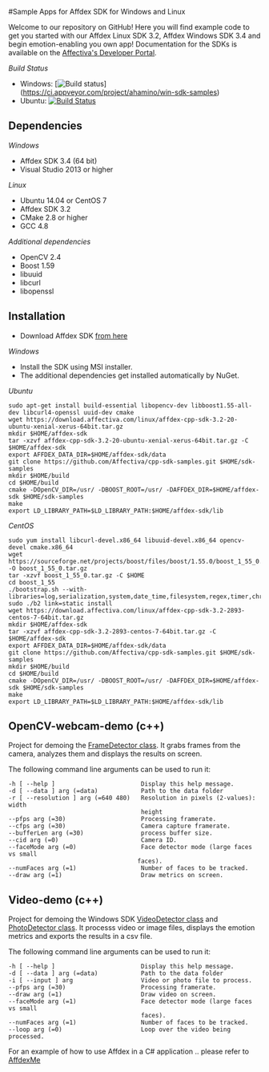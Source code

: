 #Sample Apps for Affdex SDK for Windows and Linux

Welcome to our repository on GitHub! Here you will find example code to get you started with our Affdex Linux SDK 3.2, Affdex Windows SDK 3.4 and begin emotion-enabling you own app! Documentation for the SDKs is available on the <a href=http://developer.affectiva.com/>Affectiva's Developer Portal</a>.

*Build Status*
- Windows: [![Build status](https://ci.appveyor.com/api/projects/status/pn2y9h8a3nnkiw41?svg=true)]
(https://ci.appveyor.com/project/ahamino/win-sdk-samples)
- Ubuntu: [![Build Status](https://travis-ci.org/Affectiva/cpp-sdk-samples.svg?branch=master)](https://travis-ci.org/Affectiva/cpp-sdk-samples)

Dependencies
------------

*Windows*
- Affdex SDK 3.4 (64 bit)
- Visual Studio 2013 or higher

*Linux*
- Ubuntu 14.04 or CentOS 7
- Affdex SDK 3.2
- CMake 2.8 or higher
- GCC 4.8

*Additional dependencies*

- OpenCV 2.4
- Boost 1.59
- libuuid
- libcurl
- libopenssl

Installation
------------

- Download Affdex SDK [from here](http://developer.affectiva.com/downloads)

*Windows*
- Install the SDK using MSI installer.
- The additional dependencies get installed automatically by NuGet.

*Ubuntu*

```bashrc
sudo apt-get install build-essential libopencv-dev libboost1.55-all-dev libcurl4-openssl uuid-dev cmake
wget https://download.affectiva.com/linux/affdex-cpp-sdk-3.2-20-ubuntu-xenial-xerus-64bit.tar.gz
mkdir $HOME/affdex-sdk
tar -xzvf affdex-cpp-sdk-3.2-20-ubuntu-xenial-xerus-64bit.tar.gz -C $HOME/affdex-sdk
export AFFDEX_DATA_DIR=$HOME/affdex-sdk/data
git clone https://github.com/Affectiva/cpp-sdk-samples.git $HOME/sdk-samples
mkdir $HOME/build
cd $HOME/build
cmake -DOpenCV_DIR=/usr/ -DBOOST_ROOT=/usr/ -DAFFDEX_DIR=$HOME/affdex-sdk $HOME/sdk-samples
make
export LD_LIBRARY_PATH=$LD_LIBRARY_PATH:$HOME/affdex-sdk/lib
```

*CentOS*

```bashrc
sudo yum install libcurl-devel.x86_64 libuuid-devel.x86_64 opencv-devel cmake.x86_64
wget https://sourceforge.net/projects/boost/files/boost/1.55.0/boost_1_55_0.tar.gz/download -O boost_1_55_0.tar.gz
tar -xzvf boost_1_55_0.tar.gz -C $HOME
cd boost_1_55
./bootstrap.sh --with-libraries=log,serialization,system,date_time,filesystem,regex,timer,chrono,thread,program_options
sudo ./b2 link=static install
wget https://download.affectiva.com/linux/affdex-cpp-sdk-3.2-2893-centos-7-64bit.tar.gz
mkdir $HOME/affdex-sdk
tar -xzvf affdex-cpp-sdk-3.2-2893-centos-7-64bit.tar.gz -C $HOME/affdex-sdk
export AFFDEX_DATA_DIR=$HOME/affdex-sdk/data
git clone https://github.com/Affectiva/cpp-sdk-samples.git $HOME/sdk-samples
mkdir $HOME/build
cd $HOME/build
cmake -DOpenCV_DIR=/usr/ -DBOOST_ROOT=/usr/ -DAFFDEX_DIR=$HOME/affdex-sdk $HOME/sdk-samples
make
export LD_LIBRARY_PATH=$LD_LIBRARY_PATH:$HOME/affdex-sdk/lib
```

OpenCV-webcam-demo (c++)
------------------

Project for demoing the [FrameDetector class](http://developer.affectiva.com/v3_2/cpp/analyze-frames/). It grabs frames from the camera, analyzes them and displays the results on screen.

The following command line arguments can be used to run it:

    -h [ --help ]                        Display this help message.
    -d [ --data ] arg (=data)            Path to the data folder
    -r [ --resolution ] arg (=640 480)   Resolution in pixels (2-values): width
                                         height
    --pfps arg (=30)                     Processing framerate.
    --cfps arg (=30)                     Camera capture framerate.
    --bufferLen arg (=30)                process buffer size.
    --cid arg (=0)                       Camera ID.
    --faceMode arg (=0)                  Face detector mode (large faces vs small
                                        faces).
    --numFaces arg (=1)                  Number of faces to be tracked.
    --draw arg (=1)                      Draw metrics on screen.

Video-demo (c++)
----------

Project for demoing the Windows SDK [VideoDetector class](http://developer.affectiva.com/v3_2/cpp/analyze-video/) and [PhotoDetector class](http://developer.affectiva.com/v3_2/cpp/analyze-photo/). It processs video or image files, displays the emotion metrics and exports the results in a csv file.

The following command line arguments can be used to run it:

    -h [ --help ]                        Display this help message.
    -d [ --data ] arg (=data)            Path to the data folder
    -i [ --input ] arg                   Video or photo file to process.
    --pfps arg (=30)                     Processing framerate.
    --draw arg (=1)                      Draw video on screen.
    --faceMode arg (=1)                  Face detector mode (large faces vs small
                                         faces).
    --numFaces arg (=1)                  Number of faces to be tracked.
    --loop arg (=0)                      Loop over the video being processed.


For an example of how to use Affdex in a C# application .. please refer to [AffdexMe](https://github.com/affectiva/affdexme-win)
